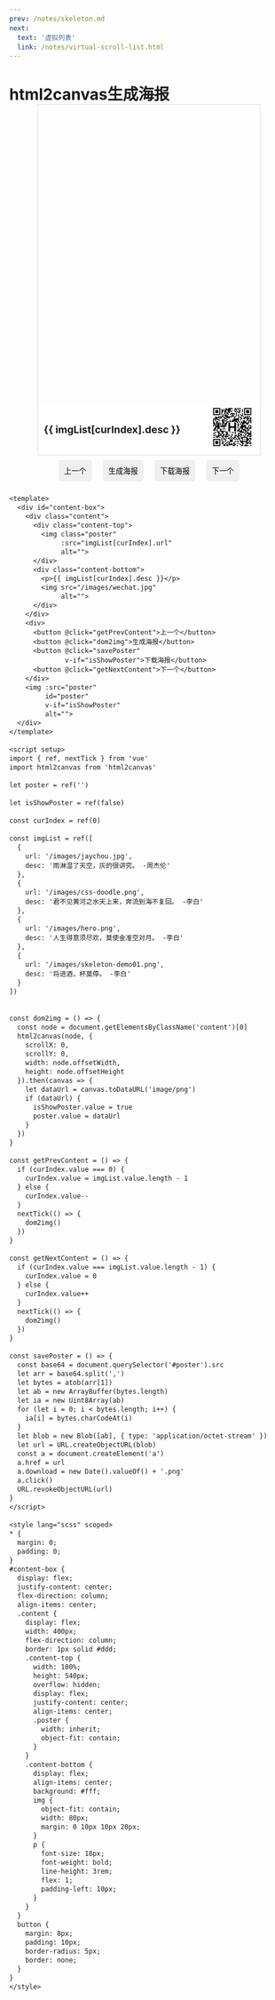 ```yaml
---
prev: /notes/skeleton.md
next: 
  text: '虚拟列表'
  link: /notes/virtual-scroll-list.html
---
```

# html2canvas生成海报
<!-- <template> -->
  <div id="content-box">
    <div class="content">
      <div class="content-top">
        <img class="poster"
             :src="imgList[curIndex].url"
             alt="">
      </div>
      <div class="content-bottom">
        <p>{{ imgList[curIndex].desc }}</p>
        <img src="/images/wechat.jpg"
             alt="">
      </div>
    </div>
    <div>
      <button @click="getPrevContent">上一个</button>
      <button @click="dom2img">生成海报</button>
      <button @click="savePoster"
              v-if="isShowPoster">下载海报</button>
      <button @click="getNextContent">下一个</button>
    </div>
    <img :src="poster"
         id="poster"
         v-if="isShowPoster"
         alt="">
  </div>
<!-- </template> -->

<script setup>
import { ref, nextTick } from 'vue'
import html2canvas from 'html2canvas'

let poster = ref('')

let isShowPoster = ref(false)

const curIndex = ref(0)

const imgList = ref([
  {
    url: '/images/jaychou.jpg',
    desc: '雨淋湿了天空，灰的很讲究。 -周杰伦'
  },
  {
    url: '/images/css-doodle.png',
    desc: '君不见黄河之水天上来，奔流到海不复回。 -李白'
  },
  {
    url: '/images/hero.png',
    desc: '人生得意须尽欢，莫使金准空对月。 -李白'
  },
  {
    url: '/images/skeleton-demo01.png',
    desc: '将进酒，杯莫停。 -李白'
  }
])


const dom2img = () => {
  const node = document.getElementsByClassName('content')[0]
  html2canvas(node, {
    scrollX: 0,
    scrollY: 0,
    width: node.offsetWidth,
    height: node.offsetHeight
  }).then(canvas => {
    let dataUrl = canvas.toDataURL('image/png')
    if (dataUrl) {
      isShowPoster.value = true
      poster.value = dataUrl
    }
  })
}

const getPrevContent = () => {
  if (curIndex.value === 0) {
    curIndex.value = imgList.value.length - 1
  } else {
    curIndex.value--
  }
  nextTick(() => {
    dom2img()
  })
}

const getNextContent = () => {
  if (curIndex.value === imgList.value.length - 1) {
    curIndex.value = 0
  } else {
    curIndex.value++
  }
  nextTick(() => {
    dom2img()
  })
}

const savePoster = () => {
  const base64 = document.querySelector('#poster').src
  let arr = base64.split(',')
  let bytes = atob(arr[1])
  let ab = new ArrayBuffer(bytes.length)
  let ia = new Uint8Array(ab)
  for(let i = 0; i < bytes.length; i++){
    ia[i] = bytes.charCodeAt(i)
  }
  let blob = new Blob([ab], { type: 'application/octet-stream' })
  let url = URL.createObjectURL(blob)
  const a = document.createElement('a')
  a.href = url
  a.download = new Date().valueOf() + '.png'
  a.click()
  URL.revokeObjectURL(url)
}
</script>

<style lang="scss" scoped>
* {
  margin: 0;
  padding: 0;
}
#content-box {
  display: flex;
  justify-content: center;
  flex-direction: column;
  align-items: center;
  .content {
    display: flex;
    width: 400px;
    flex-direction: column;
    border: 1px solid #ddd;
    .content-top {
      width: 100%;
      height: 540px;
      overflow: hidden;
      display: flex;
      justify-content: center;
      align-items: center;
      .poster {
        width: inherit;
        object-fit: contain;
      }
    }
    .content-bottom {
      display: flex;
      align-items: center;
      background: #fff;
      img {
        object-fit: contain;
        width: 80px;
        margin: 0 10px 10px 20px;
      }
      p {
        font-size: 18px;
        font-weight: bold;
        line-height: 3rem;
        flex: 1;
        padding-left: 10px;
      }
    }
  }
  button {
    margin: 8px;
    padding: 10px;
    border-radius: 5px;
    border: none;
  }
}
</style>

```vue
<template>
  <div id="content-box">
    <div class="content">
      <div class="content-top">
        <img class="poster"
             :src="imgList[curIndex].url"
             alt="">
      </div>
      <div class="content-bottom">
        <p>{{ imgList[curIndex].desc }}</p>
        <img src="/images/wechat.jpg"
             alt="">
      </div>
    </div>
    <div>
      <button @click="getPrevContent">上一个</button>
      <button @click="dom2img">生成海报</button>
      <button @click="savePoster"
              v-if="isShowPoster">下载海报</button>
      <button @click="getNextContent">下一个</button>
    </div>
    <img :src="poster"
         id="poster"
         v-if="isShowPoster"
         alt="">
  </div>
</template>

<script setup>
import { ref, nextTick } from 'vue'
import html2canvas from 'html2canvas'

let poster = ref('')

let isShowPoster = ref(false)

const curIndex = ref(0)

const imgList = ref([
  {
    url: '/images/jaychou.jpg',
    desc: '雨淋湿了天空，灰的很讲究。 -周杰伦'
  },
  {
    url: '/images/css-doodle.png',
    desc: '君不见黄河之水天上来，奔流到海不复回。 -李白'
  },
  {
    url: '/images/hero.png',
    desc: '人生得意须尽欢，莫使金准空对月。 -李白'
  },
  {
    url: '/images/skeleton-demo01.png',
    desc: '将进酒，杯莫停。 -李白'
  }
])


const dom2img = () => {
  const node = document.getElementsByClassName('content')[0]
  html2canvas(node, {
    scrollX: 0,
    scrollY: 0,
    width: node.offsetWidth,
    height: node.offsetHeight
  }).then(canvas => {
    let dataUrl = canvas.toDataURL('image/png')
    if (dataUrl) {
      isShowPoster.value = true
      poster.value = dataUrl
    }
  })
}

const getPrevContent = () => {
  if (curIndex.value === 0) {
    curIndex.value = imgList.value.length - 1
  } else {
    curIndex.value--
  }
  nextTick(() => {
    dom2img()
  })
}

const getNextContent = () => {
  if (curIndex.value === imgList.value.length - 1) {
    curIndex.value = 0
  } else {
    curIndex.value++
  }
  nextTick(() => {
    dom2img()
  })
}

const savePoster = () => {
  const base64 = document.querySelector('#poster').src
  let arr = base64.split(',')
  let bytes = atob(arr[1])
  let ab = new ArrayBuffer(bytes.length)
  let ia = new Uint8Array(ab)
  for (let i = 0; i < bytes.length; i++) {
    ia[i] = bytes.charCodeAt(i)
  }
  let blob = new Blob([ab], { type: 'application/octet-stream' })
  let url = URL.createObjectURL(blob)
  const a = document.createElement('a')
  a.href = url
  a.download = new Date().valueOf() + '.png'
  a.click()
  URL.revokeObjectURL(url)
}
</script>

<style lang="scss" scoped>
* {
  margin: 0;
  padding: 0;
}
#content-box {
  display: flex;
  justify-content: center;
  flex-direction: column;
  align-items: center;
  .content {
    display: flex;
    width: 400px;
    flex-direction: column;
    border: 1px solid #ddd;
    .content-top {
      width: 100%;
      height: 540px;
      overflow: hidden;
      display: flex;
      justify-content: center;
      align-items: center;
      .poster {
        width: inherit;
        object-fit: contain;
      }
    }
    .content-bottom {
      display: flex;
      align-items: center;
      background: #fff;
      img {
        object-fit: contain;
        width: 80px;
        margin: 0 10px 10px 20px;
      }
      p {
        font-size: 18px;
        font-weight: bold;
        line-height: 3rem;
        flex: 1;
        padding-left: 10px;
      }
    }
  }
  button {
    margin: 8px;
    padding: 10px;
    border-radius: 5px;
    border: none;
  }
}
</style>
```